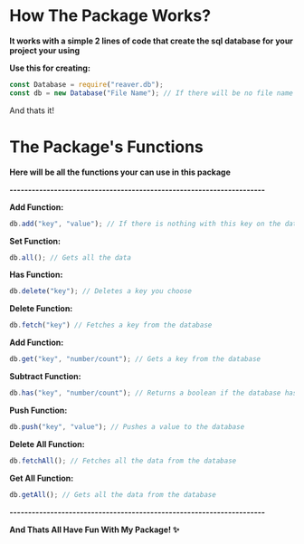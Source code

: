 # How The Package Works?
**It works with a simple 2 lines of code that create the sql database for your project your using**

**Use this for creating:**
```js
const Database = require("reaver.db");
const db = new Database("File Name"); // If there will be no file name it will put the default
```

And thats it!

# The Package's Functions

**Here will be all the functions your can use in this package**

**---------------------------------------------------------------------**

**Add Function:**
```js
db.add("key", "value"); // If there is nothing with this key on the database it will create one for you and automatically be set to 0.
```

**Set Function:**
```js
db.all(); // Gets all the data
```

**Has Function:**
```js
db.delete("key"); // Deletes a key you choose
```

**Delete Function:**
```js
db.fetch("key") // Fetches a key from the database
```

**Add Function:**
```js
db.get("key", "number/count"); // Gets a key from the database
```

**Subtract Function:**
```js
db.has("key", "number/count"); // Returns a boolean if the database has a key or not
```

**Push Function:**
```js
db.push("key", "value"); // Pushes a value to the database
```

**Delete All Function:**
```js
db.fetchAll(); // Fetches all the data from the database
```

**Get All Function:**
```js
db.getAll(); // Gets all the data from the database
```

**---------------------------------------------------------------------**

**And Thats All Have Fun With My Package! ✨**